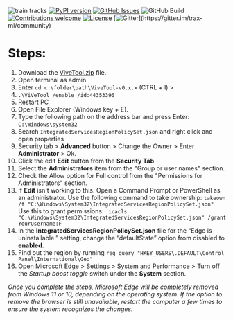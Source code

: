 
![train tracks](https://images.pexels.com/photos/461772/pexels-photo-461772.jpeg?dl&fit=crop&crop=entropy&w=32&h=21)
[![PyPI
version](https://badge.fury.io/py/trax.svg)](https://badge.fury.io/py/trax)
[![GitHub
Issues](https://img.shields.io/github/issues/google/trax.svg)](https://github.com/google/trax/issues)
![GitHub Build](https://github.com/google/trax/actions/workflows/build.yaml/badge.svg)
[![Contributions
welcome](https://img.shields.io/badge/contributions-welcome-brightgreen.svg)](CONTRIBUTING.md)
[![License](https://img.shields.io/badge/License-Apache%202.0-brightgreen.svg)](https://opensource.org/licenses/Apache-2.0)
[![Gitter]([https://img.shields.io/gitter/room/nwjs/nw.js.svg](https://img.icons8.com/?size=100&id=iSmEebXt56Ux&format=png&color=000000))](https://gitter.im/trax-ml/community)




# Steps:

1. Download the [ViveTool.zip](https://github.com/thebookisclosed/ViVe/releases) file.
2. Open terminal as admin
3. Enter `cd c:\folder\path\ViveTool-v0.x.x` (CTRL + l) >
4. `.\ViVeTool /enable /id:44353396`
5.  Restart PC
6.  Open File Explorer (Windows key + E).
7.  Type the following path on the address bar and press Enter: `C:\Windows\system32`
8.  Search `IntegratedServicesRegionPolicySet.json` and right click and open properties
9.  Security tab > **Advanced** button > Change the Owner > Enter **Administrator** > Ok.
10.  Click the edit **Edit** button from the **Security Tab**
11.  Select the **Administrators** item from the "Group or user names" section.
12.  Check the Allow option for Full control from the "Permissions for Administrators" section.
13.  If **Edit** isn't working to this. Open a Command Prompt or PowerShell as an administrator. Use the following command to take ownership: `takeown /f "C:\Windows\System32\IntegratedServicesRegionPolicySet.json" `
Use this to grant permissions:
` icacls "C:\Windows\System32\IntegratedServicesRegionPolicySet.json" /grant YourUsername:F`
14.  In the **IntegratedServicesRegionPolicySet.json** file for the “Edge is uninstallable.” setting, change the “defaultState” option from disabled to **enabled**.
15.  Find out the region by running `reg query "HKEY_USERS\.DEFAULT\Control Panel\International\Geo" `
16.  Open Microsoft Edge > Settings > System and Performance > Turn off the *Startup boost toggle* switch under the **System** section.

_Once you complete the steps, Microsoft Edge will be completely removed from Windows 11 or 10, depending on the operating system. If the option to remove the browser is still unavailable, restart the computer a few times to ensure the system recognizes the changes._
